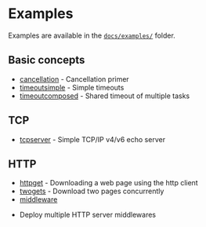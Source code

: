 # Examples

Examples are available in the [`docs/examples/`](https://github.com/status-im/nim-chronos/tree/master/docs/examples/) folder.

## Basic concepts

* [cancellation](https://github.com/status-im/nim-chronos/tree/master/docs/examples/cancellation.nim) - Cancellation primer
* [timeoutsimple](https://github.com/status-im/nim-chronos/tree/master/docs/examples/timeoutsimple.nim) - Simple timeouts
* [timeoutcomposed](https://github.com/status-im/nim-chronos/tree/master/docs/examples/examples/timeoutcomposed.nim) - Shared timeout of multiple tasks

## TCP

* [tcpserver](https://github.com/status-im/nim-chronos/tree/master/docs/examples/tcpserver.nim) - Simple TCP/IP v4/v6 echo server

## HTTP

* [httpget](https://github.com/status-im/nim-chronos/tree/master/docs/examples/httpget.nim) - Downloading a web page using the http client
* [twogets](https://github.com/status-im/nim-chronos/tree/master/docs/examples/twogets.nim) - Download two pages concurrently
* [middleware](https://github.com/status-im/nim-chronos/tree/master/docs/examples/middleware.nim)
- Deploy multiple HTTP server middlewares
